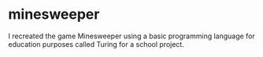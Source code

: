 # minesweeper
I recreated the game Minesweeper using a basic programming language for education purposes called Turing for a school project.
